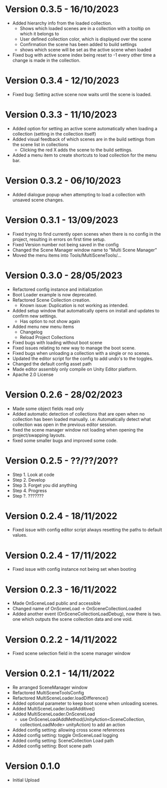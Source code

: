 # Version 0.3.5 - 16/10/2023

- Added hierarchy info from the loaded collection.
    - Shows which loaded scenes are in a collection with a tooltip on which it belongs to
    - User defined collection color, which is displayed over the scene
    - Confirmation the scene has been added to build settings
    - shows which scene will be set as the active scene when loaded
- Fixed bug with active scene index being reset to -1 every other time a change is made in the collection.

# Version 0.3.4 - 12/10/2023

- Fixed bug: Setting active scene now waits until the scene is loaded.

# Version 0.3.3 - 11/10/2023

- Added option for setting an active scene automatically when loading a collection (setting in the collection itself)
- Added visual feedback of which scenes are in the build settings from the scene list in collections
    - Clicking the red X adds the scene to the build settings.
- Added a menu item to create shortcuts to load collection for the menu bar.

# Version 0.3.2 - 06/10/2023

- Added dialogue popup when attempting to load a collection with unsaved scene changes.

# Version 0.3.1 - 13/09/2023

- Fixed trying to find currently open scenes when there is no config in the project, resulting in errors on first time setup.
- Fixed Version number not being saved in the config
- Changed the Scene Manager window name to "Multi Scene Manager"
- Moved the menu items into Tools/MultiSceneTools/... 

# Version 0.3.0  -  28/05/2023

- Refactored config instance and initialization
- Boot Loader example is now deprecated. 
- Refactored Scene Collection creation.
    - Known issue: Duplication is not working as intended.
- Added setup window that automatically opens on install and updates to confirm new settings.
    - Has option to not show again
- Added menu new menu items
    - Changelog
    - Reload Project Collections
- Fixed bugs with loading without boot scene
- Fixed issues relating to new way to manage the boot scene.
- Fixed bugs when unloading a collection with a single or no scenes.
- Updated the editor script for the config to add undo's to the toggles.
- Changed the default config asset path
- Made editor assembly only compile on Unity Editor platform.
- Apache 2.0 License

# Version 0.2.6  -  28/02/2023

- Made some object fields read only
- Added automatic detection of collections that are open when no collection has been loaded manually. i.e: Automatically detect what collection was open in the previous editor session.
- fixed the scene manager window not loading when opening the project/swapping layouts. 
- fixed some smaller bugs and improved some code.

# Version 0.2.5  -  ??/??/20??

- Step 1. Look at code
- Step 2. Develop
- Step 3. Forget you did anything
- Step 4. Progress
- Step ?. ???????

# Version 0.2.4  -  18/11/2022

- Fixed issue with config editor script always resetting the paths to default values.

# Version 0.2.4  -  17/11/2022

- Fixed issue with config instance not being set when booting

# Version 0.2.3  -  16/11/2022

- Made OnSceneLoad public and accessible 
- Changed name of OnSceneLoad -> OnSceneCollectionLoaded
- Added another event (OnSceneCollectionLoadDebug), now there is two. one which outputs the scene collection data and one void.

# Version 0.2.2  -  14/11/2022

- Fixed scene selection field in the scene manager window 

# Version 0.2.1  -  14/11/2022

- Re arranged SceneManager window
- Refactored MultiSceneToolsConfig
- Refactored MultiSceneLoader.loadDifference()
- Added optional parameter to keep boot scene when unloading scenes.
- Added MultiSceneLoader.loadAdditive()
- Added MultiSceneLoader.OnSceneLoad
    - use OnSceneLoadAddMethod(UnityAction<SceneCollection, collectionLoadMode> unityAction) to add an action
- Added config setting: allowing cross scene references
- Added config setting: toggle OnSceneLoad logging
- Added config setting: SceneCollection Load path
- Added config setting: Boot scene path

# Version 0.1.0

- Initial Upload
